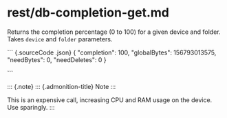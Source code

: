 # rest/db-completion-get.md

Returns the completion percentage \(0 to 100\) for a given device and folder. Takes `device` and `folder` parameters.

\`\`\` {.sourceCode .json} { "completion": 100, "globalBytes": 156793013575, "needBytes": 0, "needDeletes": 0 }

\`\`\`

::: {.note} ::: {.admonition-title} Note :::

This is an expensive call, increasing CPU and RAM usage on the device. Use sparingly. :::

